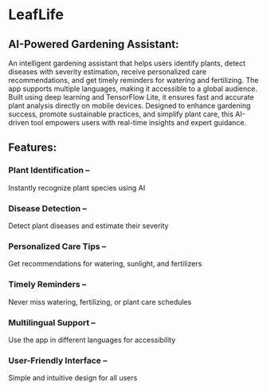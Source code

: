 # LeafLife
## AI-Powered Gardening Assistant:
An intelligent gardening assistant that helps users identify plants, detect diseases with severity estimation, receive personalized care recommendations, and get timely reminders for watering and fertilizing. The app supports multiple languages, making it accessible to a global audience. Built using deep learning and TensorFlow Lite, it ensures fast and accurate plant analysis directly on mobile devices. Designed to enhance gardening success, promote sustainable practices, and simplify plant care, this AI-driven tool empowers users with real-time insights and expert guidance.

## Features:
### Plant Identification – 
Instantly recognize plant species using AI
### Disease Detection – 
Detect plant diseases and estimate their severity
### Personalized Care Tips – 
Get recommendations for watering, sunlight, and fertilizers
### Timely Reminders – 
Never miss watering, fertilizing, or plant care schedules
### Multilingual Support – 
Use the app in different languages for accessibility
### User-Friendly Interface – 
Simple and intuitive design for all users
